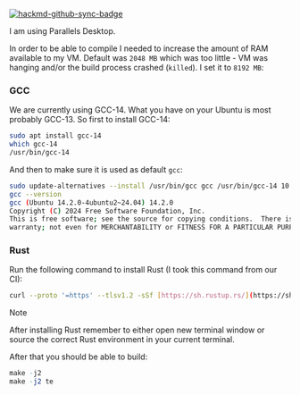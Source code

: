 [![hackmd-github-sync-badge](https://hackmd.io/Nyj8Hp16SHu79OegS9GMqQ/badge)](https://hackmd.io/Nyj8Hp16SHu79OegS9GMqQ)

I am using Parallels Desktop. 

In order to be able to compile I needed to increase the amount of RAM available to my VM. Default was `2048 MB` which was too little - VM was hanging and/or the build process crashed (`killed`). I set it to `8192 MB`:

### GCC
We are currently using GCC-14. What you have on your Ubuntu is most probably GCC-13. So first to install GCC-14:

```bash
sudo apt install gcc-14
which gcc-14
/usr/bin/gcc-14
```

And then to make sure it is used as default `gcc`:

```bash
sudo update-alternatives --install /usr/bin/gcc gcc /usr/bin/gcc-14 10
gcc --version
gcc (Ubuntu 14.2.0-4ubuntu2~24.04) 14.2.0
Copyright (C) 2024 Free Software Foundation, Inc.
This is free software; see the source for copying conditions.  There is NO
warranty; not even for MERCHANTABILITY or FITNESS FOR A PARTICULAR PURPOSE.
```
### Rust

Run the following command to install Rust (I took this command from our CI):
```bash
curl --proto '=https' --tlsv1.2 -sSf [https://sh.rustup.rs/](https://sh.rustup.rs/) | sh -s -- --default-toolchain=1.79.0 -y
```

>[!note]
>After installing Rust remember to either open new terminal window or source the correct Rust environment in your current terminal.

After that you should be able to build:

```nim
make -j2
make -j2 te
```

